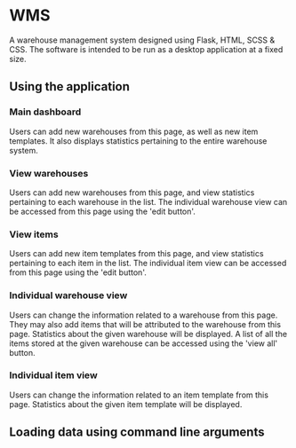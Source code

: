 # WMS
A warehouse management system designed using Flask, HTML, SCSS & CSS. The software is intended to be run as a desktop
application at a fixed size.

## Using the application
### Main dashboard
Users can add new warehouses from this page, as well as new item templates. It also displays statistics pertaining to
the entire warehouse system.

### View warehouses
Users can add new warehouses from this page, and view statistics pertaining to each warehouse in the list. The
individual warehouse view can be accessed from this page using the 'edit button'.

### View items
Users can add new item templates from this page, and view statistics pertaining to each item in the list. The individual
item view can be accessed from this page using the 'edit button'.

### Individual warehouse view
Users can change the information related to a warehouse from this page. They may also add items that will be attributed
to the warehouse from this page. Statistics about the given warehouse will be displayed. A list of all the items stored
at the given warehouse can be accessed using the 'view all' button.

### Individual item view
Users can change the information related to an item template from this page. Statistics about the given item template 
will be displayed.

## Loading data using command line arguments
